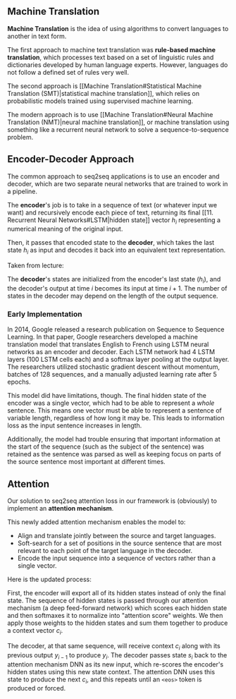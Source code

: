 ## Machine Translation

**Machine Translation** is the idea of using algorithms to convert languages to another in text form.

The first approach to machine text translation was **rule-based machine translation**, which processes text based on a set of linguistic rules and dictionaries developed by human language experts. However, languages do not follow a defined set of rules very well.

The second approach is [[Machine Translation#Statistical Machine Translation (SMT)|statistical machine translation]], which relies on probabilistic models trained using supervised machine learning.

The modern approach is to use [[Machine Translation#Neural Machine Translation (NMT)|neural machine translation]], or machine translation using something like a recurrent neural network to solve a sequence-to-sequence problem.

## Encoder-Decoder Approach

The common approach to seq2seq applications is to use an encoder and decoder, which are two separate neural networks that are trained to work in a pipeline.

The **encoder**'s job is to take in a sequence of text (or whatever input we want) and recursively encode each piece of text, returning its final [[11. Recurrent Neural Networks#LSTM|hidden state]] vector $h_i$ representing a numerical meaning of the original input.

Then, it passes that encoded state to the **decoder**, which takes the last state $h_i$ as input and decodes it back into an equivalent text representation.

Taken from lecture:

The **decoder**'s states are initialized from the encoder's last state ($h_i$), and the decoder's output at time $i$ becomes its input at time $i+1$. The number of states in the decoder may depend on the length of the output sequence.

### Early Implementation

In 2014, Google released a research publication on Sequence to Sequence Learning. In that paper, Google researchers developed a machine translation model that translates English to French using LSTM neural networks as an encoder and decoder. Each LSTM network had 4 LSTM layers (100 LSTM cells each) and a softmax layer pooling at the output layer. The researchers utilized stochastic gradient descent without momentum, batches of 128 sequences, and a manually adjusted learning rate after 5 epochs.

This model did have limitations, though. The final hidden state of the encoder was a single vector, which had to be able to represent a *whole* sentence. This means one vector must be able to represent a sentence of variable length, regardless of how long it may be. This leads to information loss as the input sentence increases in length.

Additionally, the model had trouble ensuring that important information at the start of the sequence (such as the subject of the sentence) was retained as the sentence was parsed as well as keeping focus on parts of the source sentence most important at different times.

## Attention

Our solution to seq2seq attention loss in our framework is (obviously) to implement an **attention mechanism**.

This newly added attention mechanism enables the model to:

- Align and translate jointly between the source and target languages.
- Soft-search for a set of positions in the source sentence that are most relevant to each point of the target language in the decoder.
- Encode the input sequence into a sequence of vectors rather than a single vector.

Here is the updated process:

First, the encoder will export all of its hidden states instead of only the final state. The sequence of hidden states is passed through our attention mechanism (a deep feed-forward network) which scores each hidden state and then softmaxes it to normalize into "attention score" weights. We then apply those weights to the hidden states and sum them together to produce a context vector $c_i$. 

The decoder, at that same sequence, will receive context $c_i$ along with its previous output $y_{i-1}$ to produce $y_i$. The decoder passes state $s_i$ back to the attention mechanism DNN as its new input, which re-scores the encoder's hidden states using this new state context. The attention DNN uses this state to produce the next $c_i$, and this repeats until an `<eos>` token is produced or forced. 


